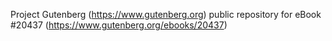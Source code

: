 Project Gutenberg (https://www.gutenberg.org) public repository for eBook #20437 (https://www.gutenberg.org/ebooks/20437)
